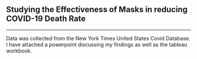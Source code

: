 ## Studying the Effectiveness of Masks in reducing COVID-19 Death Rate
---
Data was collected from the New York Times United States Covid Database.
I have attached a powerpoint discussing my findings as well as the tableau workbook.
